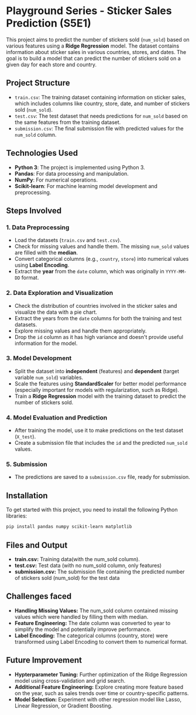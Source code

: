 # Playground Series - Sticker Sales Prediction (S5E1)

This project aims to predict the number of stickers sold (`num_sold`) based on various features using a **Ridge Regression** model. The dataset contains information about sticker sales in various countries, stores, and dates. The goal is to build a model that can predict the number of stickers sold on a given day for each store and country.

## **Project Structure**

- `train.csv`: The training dataset containing information on sticker sales, which includes columns like country, store, date, and number of stickers sold (`num_sold`).
- `test.csv`: The test dataset that needs predictions for `num_sold` based on the same features from the training dataset.
- `submission.csv`: The final submission file with predicted values for the `num_sold` column.

## **Technologies Used**
- **Python 3**: The project is implemented using Python 3.
- **Pandas**: For data processing and manipulation.
- **NumPy**: For numerical operations.
- **Scikit-learn**: For machine learning model development and preprocessing.


## **Steps Involved**

### 1. **Data Preprocessing**
   - Load the datasets (`train.csv` and `test.csv`).
   - Check for missing values and handle them. The missing `num_sold` values are filled with the **median**.
   - Convert categorical columns (e.g., `country`, `store`) into numerical values using **Label Encoding**.
   - Extract the **year** from the `date` column, which was originally in `YYYY-MM-DD` format.

### 2. **Data Exploration and Visualization**
   - Check the distribution of countries involved in the sticker sales and visualize the data with a pie chart.
   - Extract the years from the `date` columns for both the training and test datasets.
   - Explore missing values and handle them appropriately.
   - Drop the `id` column as it has high variance and doesn't provide useful information for the model.

### 3. **Model Development**
   - Split the dataset into **independent** (features) and **dependent** (target variable `num_sold`) variables.
   - Scale the features using **StandardScaler** for better model performance (especially important for models with regularization, such as Ridge).
   - Train a **Ridge Regression** model with the training dataset to predict the number of stickers sold.

### 4. **Model Evaluation and Prediction**
   - After training the model, use it to make predictions on the test dataset (`X_test`).
   - Create a submission file that includes the `id` and the predicted `num_sold` values.

### 5. **Submission**
   - The predictions are saved to a `submission.csv` file, ready for submission.

## **Installation**

To get started with this project, you need to install the following Python libraries:

```bash
pip install pandas numpy scikit-learn matplotlib
```
## **Files and Output**
- **train.csv:** Training data(with the num_sold column).
- **test.csv:** Test data (with no num_sold column, only features)
- **submission.csv:** The submission file containing the predicted number of stickers sold (num_sold) for the test data
  
## **Challenges faced**
- **Handling Missing Values:** The num_sold column contained missing values which were handled by filling them with median.
- **Feature Engineering:** The date column was converted to year to simplify the model and potentially improve performance.
- **Label Encoding:** The categorical columns (country, store) were transformed using Label Encoding to convert them to numerical format.
  
## **Future Improvement**
- **Hypterparameter Tuning:** Further optimization of the Ridge Regression model using cross-validation and grid search.
- **Additional Feature Engineering:** Explore creating more feature based on the year, such as sales trends over time or country-specific patterns.
- **Model Selection:** Experiment with other regression model like Lasso, Linear Regression, or Gradient Boosting.
